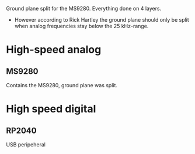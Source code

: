 Ground plane split for the MS9280. Everything done on 4 layers.
- However according to Rick Hartley the ground plane should only be split when analog frequencies stay below the 25 kHz-range.

# High-speed analog
## MS9280 
Contains the MS9280, ground plane was split.

# High speed digital
## RP2040
USB peripeheral